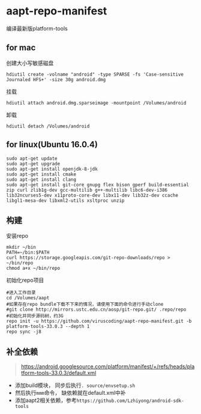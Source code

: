 # aapt-repo-manifest

编译最新版platform-tools

## for mac

创建大小写敏感磁盘

```
hdiutil create -volname "android" -type SPARSE -fs 'Case-sensitive Journaled HFS+' -size 30g android.dmg
```

挂载

```
hdiutil attach android.dmg.sparseimage -mountpoint /Volumes/android
```

卸载

```
hdiutil detach /Volumes/android
```

## for linux(Ubuntu 16.0.4)

```
sudo apt-get update
sudo apt-get upgrade
sudo apt-get install openjdk-8-jdk
sudo apt-get install cmake
sudo apt-get install clang
sudo apt-get install git-core gnupg flex bison gperf build-essential zip curl zlib1g-dev gcc-multilib g++-multilib libc6-dev-i386 lib32ncurses5-dev x11proto-core-dev libx11-dev lib32z-dev ccache libgl1-mesa-dev libxml2-utils xsltproc unzip
```

## 构建

安装repo

```
mkdir ~/bin
PATH=~/bin:$PATH
curl https://storage.googleapis.com/git-repo-downloads/repo > ~/bin/repo
chmod a+x ~/bin/repo
```

初始化repo项目

```
#进入工作目录
cd /Volumes/aapt
#如果存在repo bundle下载不下来的情况，请使用下面的命令进行手动clone
#git clone http://mirrors.ustc.edu.cn/aosp/git-repo.git/ .repo/repo
#初始化并同步源码树，约3G
repo init -u https://github.com/viruscoding/aapt-repo-manifest.git -b platform-tools-33.0.3 --depth 1
repo sync -j8
```

## 补全依赖

> https://android.googlesource.com/platform/manifest/+/refs/heads/platform-tools-33.0.3/default.xml

- 添加build模块， 同步后执行`. source/envsetup.sh`
- 然后执行`mmm`命令， 缺依赖就在default.xml中补
- 添加aapt2相关依赖，参考`https://github.com/Lzhiyong/android-sdk-tools`


